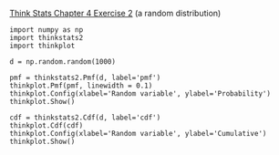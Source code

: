 [Think Stats Chapter 4 Exercise 2](http://greenteapress.com/thinkstats2/html/thinkstats2005.html#toc41) (a random distribution)

```pyhton
import numpy as np
import thinkstats2
import thinkplot

d = np.random.random(1000)

pmf = thinkstats2.Pmf(d, label='pmf')
thinkplot.Pmf(pmf, linewidth = 0.1)
thinkplot.Config(xlabel='Random variable', ylabel='Probability')
thinkplot.Show()

cdf = thinkstats2.Cdf(d, label='cdf')
thinkplot.Cdf(cdf)
thinkplot.Config(xlabel='Random variable', ylabel='Cumulative')
thinkplot.Show()
```
